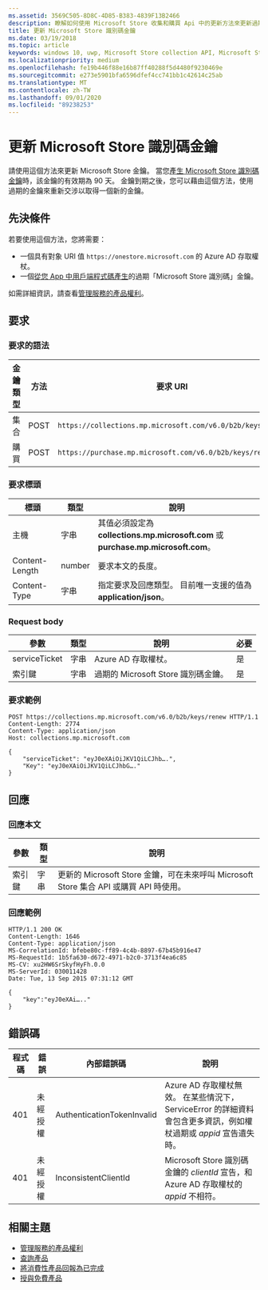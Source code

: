 ```yaml
---
ms.assetid: 3569C505-8D8C-4D85-B383-4839F13B2466
description: 瞭解如何使用 Microsoft Store 收集和購買 Api 中的更新方法來更新過期的 Microsoft Store 識別碼金鑰。
title: 更新 Microsoft Store 識別碼金鑰
ms.date: 03/19/2018
ms.topic: article
keywords: windows 10, uwp, Microsoft Store collection API, Microsoft Store purchase API, Microsoft Store ID key, renew, Microsoft Store 集合 API, Microsoft Store 購買 API, Microsoft Store 識別碼金鑰, 更新
ms.localizationpriority: medium
ms.openlocfilehash: fe19b446f88e16b87ff40288f5d4480f9230469e
ms.sourcegitcommit: e273e5901bfa6596dfef4cc741bb1c42614c25ab
ms.translationtype: MT
ms.contentlocale: zh-TW
ms.lasthandoff: 09/01/2020
ms.locfileid: "89238253"
---
```

# <a name="renew-a-microsoft-store-id-key"></a>更新 Microsoft Store 識別碼金鑰


請使用這個方法來更新 Microsoft Store 金鑰。 當您[產生 Microsoft Store 識別碼金鑰](view-and-grant-products-from-a-service.md#step-4)時，該金鑰的有效期為 90 天。 金鑰到期之後，您可以藉由這個方法，使用過期的金鑰來重新交涉以取得一個新的金鑰。

## <a name="prerequisites"></a>先決條件


若要使用這個方法，您將需要：

* 一個具有對象 URI 值 `https://onestore.microsoft.com` 的 Azure AD 存取權杖。
* 一個[從您 App 中用戶端程式碼產生](view-and-grant-products-from-a-service.md#step-4)的過期「Microsoft Store 識別碼」金鑰。

如需詳細資訊，請查看[管理服務的產品權利](view-and-grant-products-from-a-service.md)。

## <a name="request"></a>要求

### <a name="request-syntax"></a>要求的語法

| 金鑰類型    | 方法 | 要求 URI                                              |
|-------------|--------|----------------------------------------------------------|
| 集合 | POST   | ```https://collections.mp.microsoft.com/v6.0/b2b/keys/renew``` |
| 購買    | POST   | ```https://purchase.mp.microsoft.com/v6.0/b2b/keys/renew```    |


### <a name="request-header"></a>要求標頭

| 標頭         | 類型   | 說明                                                                                           |
|----------------|--------|-------------------------------------------------------------------------------------------------------|
| 主機           | 字串 | 其值必須設定為 **collections.mp.microsoft.com** 或 **purchase.mp.microsoft.com**。           |
| Content-Length | number | 要求本文的長度。                                                                       |
| Content-Type   | 字串 | 指定要求及回應類型。 目前唯一支援的值為 **application/json**。 |


### <a name="request-body"></a>Request body

| 參數     | 類型   | 說明                       | 必要 |
|---------------|--------|-----------------------------------|----------|
| serviceTicket | 字串 | Azure AD 存取權杖。        | 是      |
| 索引鍵           | 字串 | 過期的 Microsoft Store 識別碼金鑰。 | 是       |


### <a name="request-example"></a>要求範例

```syntax
POST https://collections.mp.microsoft.com/v6.0/b2b/keys/renew HTTP/1.1
Content-Length: 2774
Content-Type: application/json
Host: collections.mp.microsoft.com

{
    "serviceTicket": "eyJ0eXAiOiJKV1QiLCJhb….",
    "Key": "eyJ0eXAiOiJKV1QiLCJhbG…."
}
```

## <a name="response"></a>回應


### <a name="response-body"></a>回應本文

| 參數 | 類型   | 說明                                                                                                            |
|-----------|--------|------------------------------------------------------------------------------------------------------------------------|
| 索引鍵       | 字串 | 更新的 Microsoft Store 金鑰，可在未來呼叫 Microsoft Store 集合 API 或購買 API 時使用。 |


### <a name="response-example"></a>回應範例

```syntax
HTTP/1.1 200 OK
Content-Length: 1646
Content-Type: application/json
MS-CorrelationId: bfebe80c-ff89-4c4b-8897-67b45b916e47
MS-RequestId: 1b5fa630-d672-4971-b2c0-3713f4ea6c85
MS-CV: xu2HW6SrSkyfHyFh.0.0
MS-ServerId: 030011428
Date: Tue, 13 Sep 2015 07:31:12 GMT

{
    "key":"eyJ0eXAi….."
}
```

## <a name="error-codes"></a>錯誤碼


| 程式碼 | 錯誤        | 內部錯誤碼           | 說明   |
|------|--------------|----------------------------|---------------|
| 401  | 未經授權 | AuthenticationTokenInvalid | Azure AD 存取權杖無效。 在某些情況下，ServiceError 的詳細資料會包含更多資訊，例如權杖過期或 *appid* 宣告遺失時。 |
| 401  | 未經授權 | InconsistentClientId       | Microsoft Store 識別碼金鑰的 *clientId* 宣告，和 Azure AD 存取權杖的 *appid* 不相符。                                                                     |


## <a name="related-topics"></a>相關主題


* [管理服務的產品權利](view-and-grant-products-from-a-service.md)
* [查詢產品](query-for-products.md)
* [將消費性產品回報為已完成](report-consumable-products-as-fulfilled.md)
* [授與免費產品](grant-free-products.md)
